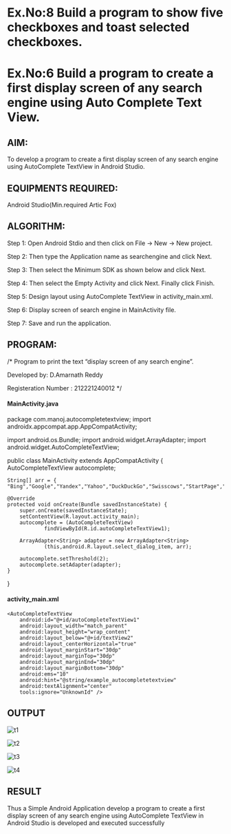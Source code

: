 # Ex.No:8 Build a program to show five checkboxes and toast selected checkboxes.


# Ex.No:6 Build a program to create a first display screen of any search engine using Auto Complete Text View.

## AIM:

To develop a program to create a first display screen of any search engine using AutoComplete TextView in Android Studio.

## EQUIPMENTS REQUIRED:

Android Studio(Min.required Artic Fox)

## ALGORITHM:

Step 1: Open Android Stdio and then click on File -> New -> New project.

Step 2: Then type the Application name as searchengine and click Next. 

Step 3: Then select the Minimum SDK as shown below and click Next.

Step 4: Then select the Empty Activity and click Next. Finally click Finish.

Step 5: Design layout using AutoComplete TextView in activity_main.xml.

Step 6: Display screen of search engine in MainActivity file.

Step 7: Save and run the application.

## PROGRAM:

/*
Program to print the text “display screen of any search engine”.

Developed by: D.Amarnath Reddy

Registeration Number : 212221240012
*/

#### MainActivity.java

package com.manoj.autocompletetextview;
import androidx.appcompat.app.AppCompatActivity;

import android.os.Bundle;
import android.widget.ArrayAdapter;
import android.widget.AutoCompleteTextView;

public class MainActivity extends AppCompatActivity {
    AutoCompleteTextView autocomplete;

    String[] arr = { "Bing","Google","Yandex","Yahoo","DuckDuckGo","Swisscows","StartPage","Gibiru"};

    @Override
    protected void onCreate(Bundle savedInstanceState) {
        super.onCreate(savedInstanceState);
        setContentView(R.layout.activity_main);
        autocomplete = (AutoCompleteTextView)
                findViewById(R.id.autoCompleteTextView1);

        ArrayAdapter<String> adapter = new ArrayAdapter<String>
                (this,android.R.layout.select_dialog_item, arr);

        autocomplete.setThreshold(2);
        autocomplete.setAdapter(adapter);
    }
}

#### activity_main.xml

<?xml version="1.0" encoding="utf-8"?>
<RelativeLayout xmlns:android="http://schemas.android.com/apk/res/android"
    xmlns:tools="http://schemas.android.com/tools"
    android:layout_width="match_parent"
    android:layout_height="match_parent"
    android:background="#32D5D5"
    android:padding="5dp"
    tools:context=".MainActivity">


    <AutoCompleteTextView
        android:id="@+id/autoCompleteTextView1"
        android:layout_width="match_parent"
        android:layout_height="wrap_content"
        android:layout_below="@+id/textView2"
        android:layout_centerHorizontal="true"
        android:layout_marginStart="30dp"
        android:layout_marginTop="30dp"
        android:layout_marginEnd="30dp"
        android:layout_marginBottom="30dp"
        android:ems="10"
        android:hint="@string/example_autocompletetextview"
        android:textAlignment="center"
        tools:ignore="UnknownId" />

</RelativeLayout>

## OUTPUT
![t1](https://user-images.githubusercontent.com/94883876/199952200-d43243f9-310f-4c4d-8626-a66faeb2a604.jpg)

![t2](https://user-images.githubusercontent.com/94883876/199952216-4f8d9825-dc23-43d3-94d7-d9e32ead465c.jpg)

![t3](https://user-images.githubusercontent.com/94883876/199952248-6886d666-1304-4bab-88ee-4ca0acae0a55.jpg)

![t4](https://user-images.githubusercontent.com/94883876/199952259-362456d3-d68e-4c4b-bea2-217768c13457.jpg)


## RESULT
Thus a Simple Android Application develop a program to create a first display screen of any search engine using AutoComplete TextView in Android Studio is developed and executed successfully

